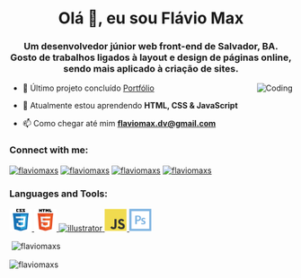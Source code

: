<h1 align="center">Olá 👋, eu sou Flávio Max</h1>
<h3 align="center">Um desenvolvedor júnior web front-end de Salvador, BA. <br>
Gosto de trabalhos ligados à layout e design de páginas online, sendo mais aplicado à criação de sites.</h3>
<img align="right" alt="Coding" src="https://user-images.githubusercontent.com/107218993/173683679-f50853f5-daff-4330-9d7f-04a7e5568efd.gif">


- 🔭 Último projeto concluído [Portfólio](https://flaviomaxs.github.io/flaviomaxs/portfolio/)

- 🌱 Atualmente estou aprendendo **HTML, CSS & JavaScript**

- 📫 Como chegar até mim **flaviomax.dv@gmail.com**

<h3 align="left">Connect with me:</h3>
<p align="left">
<a href="https://twitter.com/flaviomaxs" target="blank"><img align="center" src="https://raw.githubusercontent.com/rahuldkjain/github-profile-readme-generator/master/src/images/icons/Social/twitter.svg" alt="flaviomaxs" height="30" width="40" /></a>
<a href="https://linkedin.com/in/flaviomaxs" target="blank"><img align="center" src="https://raw.githubusercontent.com/rahuldkjain/github-profile-readme-generator/master/src/images/icons/Social/linked-in-alt.svg" alt="flaviomaxs" height="30" width="40" /></a>
<a href="https://fb.com/flaviomaxs" target="blank"><img align="center" src="https://raw.githubusercontent.com/rahuldkjain/github-profile-readme-generator/master/src/images/icons/Social/facebook.svg" alt="flaviomaxs" height="30" width="40" /></a>
<a href="https://instagram.com/flaviomaxs" target="blank"><img align="center" src="https://raw.githubusercontent.com/rahuldkjain/github-profile-readme-generator/master/src/images/icons/Social/instagram.svg" alt="flaviomaxs" height="30" width="40" /></a>
</p>

<h3 align="left">Languages and Tools:</h3>
<p align="left"> <a href="https://www.w3schools.com/css/" target="_blank" rel="noreferrer"> <img src="https://raw.githubusercontent.com/devicons/devicon/master/icons/css3/css3-original-wordmark.svg" alt="css3" width="40" height="40"/> </a> <a href="https://www.w3.org/html/" target="_blank" rel="noreferrer"> <img src="https://raw.githubusercontent.com/devicons/devicon/master/icons/html5/html5-original-wordmark.svg" alt="html5" width="40" height="40"/> </a> <a href="https://www.adobe.com/in/products/illustrator.html" target="_blank" rel="noreferrer"> <img src="https://www.vectorlogo.zone/logos/adobe_illustrator/adobe_illustrator-icon.svg" alt="illustrator" width="40" height="40"/> </a> <a href="https://developer.mozilla.org/en-US/docs/Web/JavaScript" target="_blank" rel="noreferrer"> <img src="https://raw.githubusercontent.com/devicons/devicon/master/icons/javascript/javascript-original.svg" alt="javascript" width="40" height="40"/> </a> <a href="https://www.photoshop.com/en" target="_blank" rel="noreferrer"> <img src="https://raw.githubusercontent.com/devicons/devicon/master/icons/photoshop/photoshop-line.svg" alt="photoshop" width="40" height="40"/> </a> </p>

<p>&nbsp;<img align="center" width="400" src="https://github-readme-stats.vercel.app/api?username=flaviomaxs&show_icons=true&locale=en" alt="flaviomaxs" /></p>

<p><img align="center" width="400" src="https://github-readme-streak-stats.herokuapp.com/?user=flaviomaxs&" alt="flaviomaxs" /></p>
